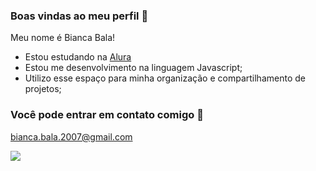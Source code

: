 ### Boas vindas ao meu perfil 👋

Meu nome é Bianca Bala!

- Estou estudando na [Alura](https://www.alura.com.br)
- Estou me desenvolvimento na linguagem Javascript;
- Utilizo esse espaço para minha organização e compartilhamento de projetos;

### Você pode entrar em contato comigo 📧

bianca.bala.2007@gmail.com

![](https://tenor.com/pt-BR/view/the-chosen-jesus-andrew-simon-dancing-gif-18185342)


